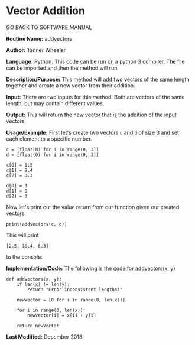 # Vector Addition

[GO BACK TO SOFTWARE MANUAL](https://tannerwheeler.github.io/math4610/softwareManual/softwareManual)

**Routine Name:** addvectors

**Author:** Tanner Wheeler

**Language:** Python. This code can be run on a python 3 compiler. The file can be imported and then the method will run.

**Description/Purpose:** This method will add two vectors of the same length together and create a new vector from their addition.

**Input:** There are two inputs for this method.  Both are vectors of the same length, but may contain different values.

**Output:** This will return the new vector that is the addition of the input vectors. 

**Usage/Example:** First let's create two vectors `c` and `d` of size 3 and set each element to a specific number.
```
c = [float(0) for i in range(0, 3)]
d = [float(0) for i in range(0, 3)]

c[0] = 1.5
c[1] = 9.4
c[2] = 3.3

d[0] = 1
d[1] = 9
d[2] = 3
```
Now let's print out the value return from our function given our created vectors.
```
print(addvectors(c, d))
```
This will print
```
[2.5, 18.4, 6.3]
```
to the console.

**Implementation/Code:** The following is the code for addvectors(x, y)
```
def addvectors(x, y):
    if len(x) != len(y):
        return "Error inconsistent lengths!"
    
    newVector = [0 for i in range(0, len(x))]
    
    for i in range(0, len(x)):
        newVector[i] = x[i] + y[i]
        
    return newVector
```

**Last Modified:** December 2018

